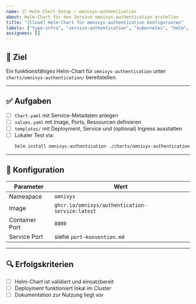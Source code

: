 ```yaml
---
name: 📦 Helm Chart Setup – omnixys-authentication
about: Helm-Chart für den Service omnixys-authentication erstellen
title: "[Cloud] Helm-Chart für omnixys-authentication konfigurieren"
labels: ["type:infra", "service:authentication", "kubernetes", "helm", "priority:high"]
assignees: []
---
```


## 🎯 Ziel

Ein funktionsfähiges Helm-Chart für `omnixys-authentication` unter `charts/omnixys-authentication/` bereitstellen.

---

## ✅ Aufgaben

- [ ] `Chart.yaml` mit Service-Metadaten anlegen
- [ ] `values.yaml` mit Image, Ports, Ressourcen definieren
- [ ] `templates/` mit Deployment, Service und (optional) Ingress ausstatten
- [ ] Lokaler Test via:
  ```bash
  helm install omnixys-authentication ./charts/omnixys-authentication --namespace omnixys
  ```

---

## 🔧 Konfiguration

| Parameter       | Wert                                            |
|----------------|--------------------------------------------------|
| Namespace       | `omnixys`                                       |
| Image           | `ghcr.io/omnixys/authentication-service:latest`     |
| Container Port  | `8080`                                          |
| Service Port    | siehe `port-konvention.md`                      |

---

## 🔍 Erfolgskriterien

- [ ] Helm-Chart ist validiert und einsatzbereit
- [ ] Deployment funktioniert lokal im Cluster
- [ ] Dokumentation zur Nutzung liegt vor
